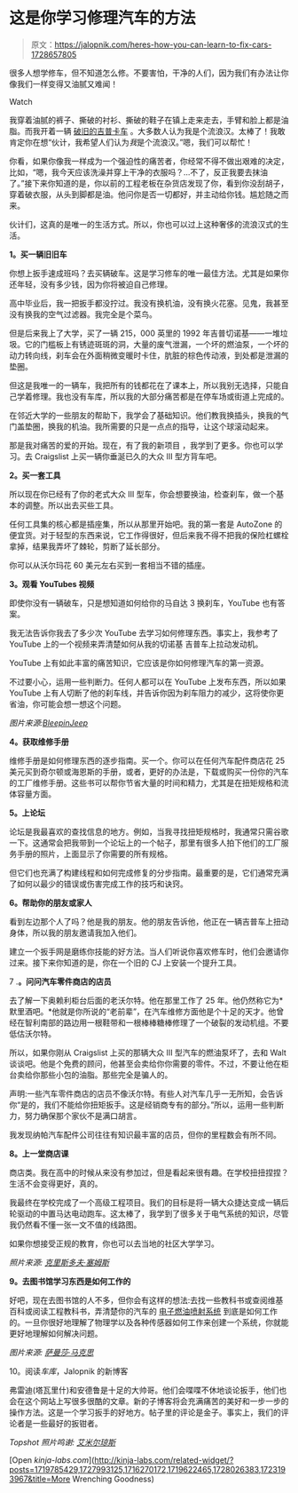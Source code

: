 # 这是你学习修理汽车的方法

> 原文：<https://jalopnik.com/heres-how-you-can-learn-to-fix-cars-1728657805>

很多人想学修车，但不知道怎么修。不要害怕，干净的人们，因为我们有办法让你像我们一样变得又油腻又难闻！

Watch

我穿着油腻的裤子、撕破的衬衫、撕破的鞋子在镇上走来走去，手臂和脸上都是油脂。而我开着一辆 [破旧的吉普卡车](http://jalopnik.com/theres-no-new-jeep-pickup-truck-so-were-just-gonna-reb-1723193967) 。大多数人认为我是个流浪汉。太棒了！我敢肯定你在想“伙计，我希望人们认为*我*是个流浪汉。”嗯，我们可以帮忙！

你看，如果你像我一样成为一个强迫性的痛苦者，你经常不得不做出艰难的决定，比如，“嗯，我今天应该洗澡并穿上干净的衣服吗？...不了，反正我要去抹油了。”接下来你知道的是，你以前的工程老板在杂货店发现了你，看到你没刮胡子，穿着破衣服，从头到脚都是油。他问你是否一切都好，并主动给你钱。尴尬随之而来。

伙计们，这真的是唯一的生活方式。所以，你也可以过上这种奢侈的流浪汉式的生活。

**1。买一辆旧旧车**

你想上扳手速成班吗？去买辆破车。这是学习修车的唯一最佳方法。尤其是如果你还年轻，没有多少钱，因为你将被迫自己修理。

高中毕业后，我一把扳手都没拧过。我没有换机油，没有换火花塞。见鬼，我甚至没有换我的空气过滤器。我完全是个菜鸟。

但是后来我上了大学，买了一辆 215，000 英里的 1992 年吉普切诺基——一堆垃圾。它的门槛板上有锈迹斑斑的洞，大量的废气泄漏，一个坏的燃油泵，一个坏的动力转向线，刹车会在外面稍微变暖时卡住，肮脏的棕色传动液，到处都是泄漏的垫圈。

但这是我唯一的一辆车，我把所有的钱都花在了课本上，所以我别无选择，只能自己学着修理。我也没有车库，所以我的大部分痛苦都是在停车场或街道上完成的。

在邻近大学的一些朋友的帮助下，我学会了基础知识。他们教我换插头，换我的气门盖垫圈，换我的机油。我所需要的只是一点点的指导，让这个球滚动起来。

那是我对痛苦的爱的开始。现在，有了我的新项目 ，我学到了更多。你也可以学习。去 Craigslist 上买一辆你垂涎已久的大众 III 型方背车吧。

**2。买一套工具**

所以现在你已经有了你的老式大众 III 型车，你会想要换油，检查刹车，做一个基本的调整。所以出去买些工具。

任何工具集的核心都是插座集，所以从那里开始吧。我的第一套是 AutoZone 的便宜货。对于轻型的东西来说，它工作得很好，但后来我不得不把我的保险杠螺栓拿掉，结果我弄坏了棘轮，剪断了延长部分。

你可以从沃尔玛花 60 美元左右买到一套相当不错的插座。

**3。观看 YouTubes 视频**

即使你没有一辆破车，只是想知道如何给你的马自达 3 换刹车，YouTube 也有答案。

我无法告诉你我去了多少次 YouTube 去学习如何修理东西。事实上，我参考了 YouTube 上的一个视频来弄清楚如何从我的切诺基 吉普车上拉动发动机。

YouTube 上有如此丰富的痛苦知识，它应该是你如何修理汽车的第一资源。

不过要小心，运用一些判断力。任何人都可以在 YouTube 上发布东西，所以如果 YouTube 上有人切断了他的刹车线，并告诉你因为刹车阻力的减少，这将使你更省油，你可能会想一想这个问题。

*图片来源:*[*BleepinJeep*](https://www.youtube.com/watch?v=-_v1dK9dJ-k)

**4。获取维修手册**

维修手册是如何修理东西的逐步指南。买一个。你可以在任何汽车配件商店花 25 美元买到奇尔顿或海恩斯的手册，或者，更好的办法是，下载或购买一份你的汽车的工厂维修手册。这些书可以帮你节省大量的时间和精力，尤其是在扭矩规格和流体容量方面。

**5。上论坛**

论坛是我最喜欢的查找信息的地方。例如，当我寻找扭矩规格时，我通常只需谷歌一下。这通常会把我带到一个论坛上的一个帖子，那里有很多人拍下他们的工厂服务手册的照片，上面显示了你需要的所有规格。

但它们也充满了构建线程和如何完成修复的分步指南。最重要的是，它们通常充满了如何以最少的错误或伤害完成工作的技巧和诀窍。

**6。帮助你的朋友或家人**

看到左边那个人了吗？他是我的朋友。他的朋友告诉他，他正在一辆吉普车上扭动身体，所以我的朋友邀请我加入他们。

建立一个扳手网是磨练你技能的好方法。当人们听说你喜欢修车时，他们会邀请你过来。接下来你知道的是，你在一个旧的 CJ 上安装一个提升工具。

7 .**。问问汽车零件商店的店员**

去了解一下奥赖利柜台后面的老沃尔特。他在那里工作了 25 年。他仍然称它为*默里酒吧。*他就是你所说的“老前辈”，在汽车维修方面他是个十足的天才。他曾经在智利南部的路边用一根鞋带和一根棒棒糖棒修理了一个破裂的发动机组。不要低估沃尔特。

所以，如果你刚从 Craigslist 上买的那辆大众 III 型汽车的燃油泵坏了，去和 Walt 谈谈吧。他是个免费的顾问，他甚至会卖给你你需要的零件。不过，不要让他在柜台卖给你那些小包的油脂。那些完全是骗人的。

声明:一些汽车零件商店的店员不像沃尔特。有些人对汽车几乎一无所知，会告诉你“是的，我们不能给你扭矩扳手。这是经销商专有的部分。”所以，运用一些判断力，努力确保那个家伙不是满口胡言。

我发现纳帕汽车配件公司往往有知识最丰富的店员，但你的里程数会有所不同。

**8。上一堂商店课**

商店类。我在高中的时候从来没有参加过，但是看起来很有趣。在学校扭扭捏捏？生活不会变得更好，真的。

我最终在学校完成了一个高级工程项目。我们的目标是将一辆大众捷达变成一辆后轮驱动的中置马达电动跑车。这太棒了，我学到了很多关于电气系统的知识，尽管我仍然看不懂一张一文不值的线路图。

如果你想接受正规的教育，你也可以去当地的社区大学学习。

*照片来源:* [*克里斯多夫·塞姆斯*](https://www.flickr.com/photos/csessums/4407197497/in/photolist-7Hs3gK-7tJHQa-8DBHrC-aevLra-5DFWxw-edNTjA-aexHAL-53F2Yv-9mkPLz-88edjm-8oTq2a-7JWogQ-Ma595-7tNFDW-5SLGt9-aeuT2F-aeuP6a-7Pt4xE-7SCp99-7HihGq-k8ReLv-7JSsVk-7FRp4T-aevcan-aey1D3-dPRWYy-aexC5J-rASB8s-8JpV4R-2zJLxq-ak6ZFi-9hxwV3-7SCpn1-cZRf21-aev3sn-mwxC2c-aexAby-aexxp7-7Pp6fF-aeuUjv-aexHYo-qGnx5K-4YwxVP-7FVkhS-mwxZgz-8DBKfw-jVyC4F-aexEgj-aeuHQ6-7ZdqRh)

**9。去图书馆学习东西是如何工作的**

好吧，现在去图书馆的人不多，但你会有这样的想法:去找一些教科书或查阅维基百科或阅读工程教科书，弄清楚你的汽车的 [电子燃油喷射系统](http://jalopnik.com/how-electronic-fuel-injection-works-499902815) 到底是如何工作的。一旦你很好地理解了物理学以及各种传感器如何工作来创建一个系统，你就能更好地理解如何解决问题。

*图片来源:* [*萨曼莎·马克思*](https://www.flickr.com/photos/spam/5086168739/in/photolist-8KrWLt-7owadv-bpxvhG-6uVJeH-r6ip1G-aUqNfk-dAZxeX-ghnoDc-p1z8Wz-8KrU1R-q6JkG2-7Pesb4-4iDRAs-gigtVU-bk94WJ-4iDRVY-mG4Wdr-b6cUjp-zeT59-ci8s7s-69eLHE-6cFVL4-8qGg38-dUnj3M-vwLQyz-9L4DC-4FqFGV-4rERmC-2YtFPx-cmYE8b-dPJysu-pTt34v-gjDrZY-ooFNGw-9bazKB-aDHjXF-4Skccb-owCAJG-48Wfpp-qkS3BQ-54AriK-eem4U-7JYMRm-77rqtZ-7R4PS3-oqWKWd-aVn2eF-KTVsg-qLWcj9-poWab5)

10。阅读*车库*，Jalopnik 的新博客

弗雷迪(塔瓦里什)和安德鲁是十足的大帅哥。他们会喋喋不休地谈论扳手，他们也会在这个网站上写很多很酷的文章。新的子博客将会充满痛苦的美好和一步一步的操作方法。这是一个学习扳手的好地方。帖子里的评论是金子。事实上，我们的评论者是一些最好的扳钳者。

*Topshot 照片鸣谢:* [*艾米尔琼斯*](https://www.flickr.com/photos/47557199@N03/4493925470/in/photolist-7R7xtC-cT2gqu-8WEoEj-7PMXee-bQEJnR-hKqwHJ-6Gret8-ruUop8-6LTb19-bcXFTz-51rhwY-b1Uxki-5Mzdbf-8dYsvR-7PMWU8-3K3ydo-s63ir7-aexG1T-nhKpBo-bBoYCB-7e3gLV-pw4xHL-rN3JXR-hy2Cmb-6nkPPk-nG4Y9J-ayKSn9-7iWqWm-5EGVfU-nHSMbv-5XdyCD-nDpa4m-6S7ZU6-pg4xp2-5SgXa2-nTgdXi-jN9Dt6-ga7Mc2-5kHEaN-8x36Eq-vGkS15-muWXNx-rJadzD-nFqzWG-buXeAe-a6z2Jq-noXwUH-aojpSC-ga84rr-ga7Mph)

[Open *kinja-labs.com*](http://kinja-labs.com/related-widget/?posts=1719785429,1727993125,1716270172,1719622465,1728026383,1723193967&title=More Wrenching Goodness)